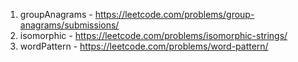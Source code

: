 1. groupAnagrams - https://leetcode.com/problems/group-anagrams/submissions/
2. isomorphic - https://leetcode.com/problems/isomorphic-strings/
3. wordPattern - https://leetcode.com/problems/word-pattern/
